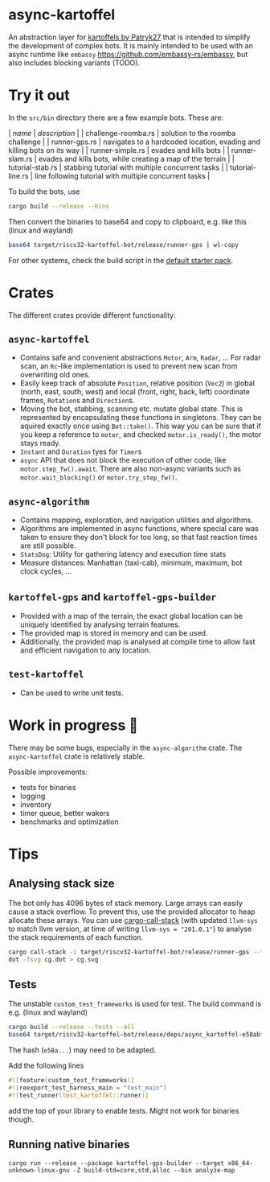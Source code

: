 # async-kartoffel

An abstraction layer for [kartoffels by Patryk27](https://codeberg.org/pwy/kartoffels) that is
intended to simplify the development of complex bots. It is mainly intended to be used with an async
runtime like `embassy` https://github.com/embassy-rs/embassy, but also includes blocking variants (TODO).

# Try it out

In the `src/bin` directory there are a few example bots. These are:

| *name* | *description* |
| challenge-roomba.rs | solution to the roomba challenge |
| runner-gps.rs | navigates to a hardcoded location, evading and killing bots on its way |
| runner-simple.rs | evades and kills bots |
| runner-slam.rs | evades and kills bots, while creating a map of the terrain |
| tutorial-stab.rs | stabbing tutorial with multiple concurrent tasks |
| tutorial-line.rs | line following tutorial with multiple concurrent tasks |

To build the bots, use
```bash
cargo build --release --bins
```
Then convert the binaries to base64 and copy to clipboard, e.g. like this (linux and wayland)
```bash
base64 target/riscv32-kartoffel-bot/release/runner-gps | wl-copy
```
For other systems, check the build script in the [default starter pack](https://github.com/Patryk27/kartoffel/).

# Crates

The different crates provide different functionality:

## `async-kartoffel`
- Contains safe and convenient abstractions `Motor`, `Arm`, `Radar`, ... For radar scan,
  an `Rc`-like implementation is used to prevent new scan from overwriting old ones.
- Easily keep track of absolute `Position`, relative position (`Vec2`) in global (north, east,
  south, west) and local (front, right, back, left) coordinate frames, `Rotation`s and `Direction`s.
- Moving the bot, stabbing, scanning etc. mutate global state. This is
  represented by encapsulating these functions in singletons. They can be aquired
  exactly once using `Bot::take()`. This way you can be sure that if you keep a
  reference to `motor`, and checked `motor.is_ready()`, the motor stays ready.
- `Instant` and `Duration` tyes for `Timer`s
- `async` API that does not block the execution of other code, like `motor.step_fw().await`. There
  are also non-async variants such as `motor.wait_blocking()` or `motor.try_step_fw()`.

## `async-algorithm`
- Contains mapping, exploration, and navigation utilities and algorithms.
- Algorithms are implemented in async functions, where special care was taken to ensure they don't
  block for too long, so that fast reaction times are still possible.
- `StatsDog`: Utility for gathering latency and execution time stats
- Measure distances: Manhattan (taxi-cab), minimum, maximum, bot clock cycles, ...

## `kartoffel-gps` and `kartoffel-gps-builder`
- Provided with a map of the terrain, the exact global location can be uniquely identified by
  analysing terrain features.
- The provided map is stored in memory and can be used.
- Additionally, the provided map is analysed at compile time to allow fast and efficient navigation
  to any location.

## `test-kartoffel`
- Can be used to write unit tests.

# Work in progress 🚧

There may be some bugs, especially in the `async-algorithm` crate. The `async-kartoffel` crate is
relatively stable.

Possible improvements:
- tests for binaries
- logging
- inventory
- timer queue, better wakers
- benchmarks and optimization

# Tips
## Analysing stack size
The bot only has 4096 bytes of stack memory. Large arrays can easily cause a stack overflow. To
prevent this, use the provided allocator to heap allocate these arrays. You can use
[cargo-call-stack](https://github.com/Dirbaio/cargo-call-stack)  (with updated ```llvm-sys``` to
match llvm version, at time of writing `llvm-sys = "201.0.1"`) to analyse the stack requirements of
each function.

```bash
cargo call-stack -i target/riscv32-kartoffel-bot/release/runner-gps --target riscv32-unknown-none -v > cg.dot
dot -Tsvg cg.dot > cg.svg
```

## Tests

The unstable `custom_test_frameworks` is used for test. The build command is e.g. (linux and wayland)
```bash
cargo build --release --tests --all
base64 target/riscv32-kartoffel-bot/release/deps/async_kartoffel-e58abfc84af62516 | wl-copy
```
The hash (`e58a...`) may need to be adapted.

Add the following lines 
```rust
#![feature(custom_test_frameworks)]
#![reexport_test_harness_main = "test_main"]
#![test_runner(test_kartoffel::runner)]
```
add the top of your library to enable tests. Might not work for binaries though.

## Running native binaries
```cargo run --release --package kartoffel-gps-builder --target x86_64-unknown-linux-gnu -Z build-std=core,std,alloc --bin analyze-map```

